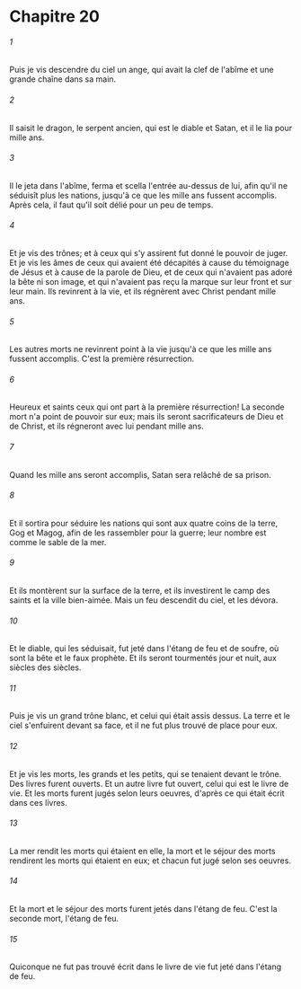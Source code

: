 # Chapitre 20

###### 1
Puis je vis descendre du ciel un ange, qui avait la clef de l'abîme et une grande chaîne dans sa main.
###### 2
Il saisit le dragon, le serpent ancien, qui est le diable et Satan, et il le lia pour mille ans.
###### 3
Il le jeta dans l'abîme, ferma et scella l'entrée au-dessus de lui, afin qu'il ne séduisît plus les nations, jusqu'à ce que les mille ans fussent accomplis. Après cela, il faut qu'il soit délié pour un peu de temps.
###### 4
Et je vis des trônes; et à ceux qui s'y assirent fut donné le pouvoir de juger. Et je vis les âmes de ceux qui avaient été décapités à cause du témoignage de Jésus et à cause de la parole de Dieu, et de ceux qui n'avaient pas adoré la bête ni son image, et qui n'avaient pas reçu la marque sur leur front et sur leur main. Ils revinrent à la vie, et ils régnèrent avec Christ pendant mille ans.
###### 5
Les autres morts ne revinrent point à la vie jusqu'à ce que les mille ans fussent accomplis. C'est la première résurrection.
###### 6
Heureux et saints ceux qui ont part à la première résurrection! La seconde mort n'a point de pouvoir sur eux; mais ils seront sacrificateurs de Dieu et de Christ, et ils régneront avec lui pendant mille ans.
###### 7
Quand les mille ans seront accomplis, Satan sera relâché de sa prison.
###### 8
Et il sortira pour séduire les nations qui sont aux quatre coins de la terre, Gog et Magog, afin de les rassembler pour la guerre; leur nombre est comme le sable de la mer.
###### 9
Et ils montèrent sur la surface de la terre, et ils investirent le camp des saints et la ville bien-aimée. Mais un feu descendit du ciel, et les dévora.
###### 10
Et le diable, qui les séduisait, fut jeté dans l'étang de feu et de soufre, où sont la bête et le faux prophète. Et ils seront tourmentés jour et nuit, aux siècles des siècles.
###### 11
Puis je vis un grand trône blanc, et celui qui était assis dessus. La terre et le ciel s'enfuirent devant sa face, et il ne fut plus trouvé de place pour eux.
###### 12
Et je vis les morts, les grands et les petits, qui se tenaient devant le trône. Des livres furent ouverts. Et un autre livre fut ouvert, celui qui est le livre de vie. Et les morts furent jugés selon leurs oeuvres, d'après ce qui était écrit dans ces livres.
###### 13
La mer rendit les morts qui étaient en elle, la mort et le séjour des morts rendirent les morts qui étaient en eux; et chacun fut jugé selon ses oeuvres.
###### 14
Et la mort et le séjour des morts furent jetés dans l'étang de feu. C'est la seconde mort, l'étang de feu.
###### 15
Quiconque ne fut pas trouvé écrit dans le livre de vie fut jeté dans l'étang de feu.
